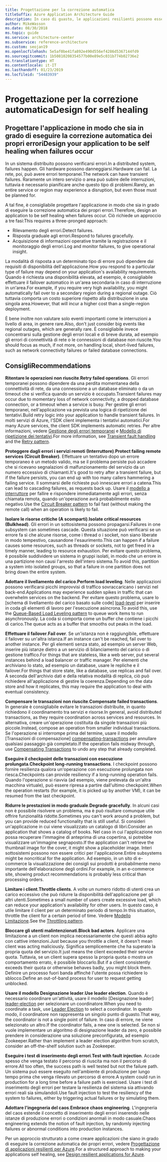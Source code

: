 ```yaml
---
title: Progettazione per la correzione automatica
titleSuffix: Azure Application Architecture Guide
description: In caso di guasto, le applicazioni resilienti possono essere ripristinate senza alcun intervento manuale.
author: MikeWasson
ms.date: 08/30/2018
ms.topic: guide
ms.service: architecture-center
ms.subservice: reference-architecture
ms.custom: seojan19
ms.openlocfilehash: 5e5af0be41fa892e490d556ef4286d5367144fd9
ms.sourcegitcommit: 1b50810208354577b00e89e5c031b774b02736e2
ms.translationtype: HT
ms.contentlocale: it-IT
ms.lasthandoff: 01/23/2019
ms.locfileid: "54483939"
---
```

# <a name="design-for-self-healing"></a><span data-ttu-id="b36b4-103">Progettazione per la correzione automatica</span><span class="sxs-lookup"><span data-stu-id="b36b4-103">Design for self healing</span></span>

## <a name="design-your-application-to-be-self-healing-when-failures-occur"></a><span data-ttu-id="b36b4-104">Progettare l'applicazione in modo che sia in grado di eseguire la correzione automatica dei propri errori</span><span class="sxs-lookup"><span data-stu-id="b36b4-104">Design your application to be self healing when failures occur</span></span>

<span data-ttu-id="b36b4-105">In un sistema distribuito possono verificarsi errori.</span><span class="sxs-lookup"><span data-stu-id="b36b4-105">In a distributed system, failures happen.</span></span> <span data-ttu-id="b36b4-106">Gli hardware possono danneggiarsi.</span><span class="sxs-lookup"><span data-stu-id="b36b4-106">Hardware can fail.</span></span> <span data-ttu-id="b36b4-107">La rete, poi, può avere errori temporanei.</span><span class="sxs-lookup"><span data-stu-id="b36b4-107">The network can have transient failures.</span></span> <span data-ttu-id="b36b4-108">Raramente un intero servizio o area può subire delle interruzioni, tuttavia è necessario pianificare anche questo tipo di problemi.</span><span class="sxs-lookup"><span data-stu-id="b36b4-108">Rarely, an entire service or region may experience a disruption, but even those must be planned for.</span></span>

<span data-ttu-id="b36b4-109">A tal fine, è consigliabile progettare l'applicazione in modo che sia in grado di eseguire la correzione automatica dei propri errori.</span><span class="sxs-lookup"><span data-stu-id="b36b4-109">Therefore, design an application to be self healing when failures occur.</span></span> <span data-ttu-id="b36b4-110">Ciò richiede un approccio a tre fasi:</span><span class="sxs-lookup"><span data-stu-id="b36b4-110">This requires a three-pronged approach:</span></span>

- <span data-ttu-id="b36b4-111">Rilevamento degli errori.</span><span class="sxs-lookup"><span data-stu-id="b36b4-111">Detect failures.</span></span>
- <span data-ttu-id="b36b4-112">Risposta graduale agli errori.</span><span class="sxs-lookup"><span data-stu-id="b36b4-112">Respond to failures gracefully.</span></span>
- <span data-ttu-id="b36b4-113">Acquisizione di informazioni operative tramite la registrazione e il monitoraggio degli errori.</span><span class="sxs-lookup"><span data-stu-id="b36b4-113">Log and monitor failures, to give operational insight.</span></span>

<span data-ttu-id="b36b4-114">La modalità di risposta a un determinato tipo di errore può dipendere dai requisiti di disponibilità dell'applicazione.</span><span class="sxs-lookup"><span data-stu-id="b36b4-114">How you respond to a particular type of failure may depend on your application's availability requirements.</span></span> <span data-ttu-id="b36b4-115">Quando è richiesta una disponibilità elevata, ad esempio, è consigliabile effettuare il failover automatico in un'area secondaria in caso di interruzione in un'area.</span><span class="sxs-lookup"><span data-stu-id="b36b4-115">For example, if you require very high availability, you might automatically fail over to a secondary region during a regional outage.</span></span> <span data-ttu-id="b36b4-116">Ciò tuttavia comporta un costo superiore rispetto alla distribuzione in una singola area.</span><span class="sxs-lookup"><span data-stu-id="b36b4-116">However, that will incur a higher cost than a single-region deployment.</span></span>

<span data-ttu-id="b36b4-117">È bene inoltre non valutare solo eventi importanti come le interruzioni a livello di area, in genere rare.</span><span class="sxs-lookup"><span data-stu-id="b36b4-117">Also, don't just consider big events like regional outages, which are generally rare.</span></span> <span data-ttu-id="b36b4-118">È consigliabile invece concentrarsi sulla gestione degli errori locali e di breve durata, ad esempio gli errori di connettività di rete o le connessioni di database non riuscite.</span><span class="sxs-lookup"><span data-stu-id="b36b4-118">You should focus as much, if not more, on handling local, short-lived failures, such as network connectivity failures or failed database connections.</span></span>

## <a name="recommendations"></a><span data-ttu-id="b36b4-119">Consigli</span><span class="sxs-lookup"><span data-stu-id="b36b4-119">Recommendations</span></span>

<span data-ttu-id="b36b4-120">**Ritentare le operazioni non riuscite**.</span><span class="sxs-lookup"><span data-stu-id="b36b4-120">**Retry failed operations**.</span></span> <span data-ttu-id="b36b4-121">Gli errori temporanei possono dipendere da una perdita momentanea della connettività di rete, da una connessione a un database eliminato o da un timeout che si verifica quando un servizio è occupato.</span><span class="sxs-lookup"><span data-stu-id="b36b4-121">Transient failures may occur due to momentary loss of network connectivity, a dropped database connection, or a timeout when a service is busy.</span></span> <span data-ttu-id="b36b4-122">Per gestire gli errori temporanei, nell'applicazione va prevista una logica di ripetizione dei tentativi.</span><span class="sxs-lookup"><span data-stu-id="b36b4-122">Build retry logic into your application to handle transient failures.</span></span> <span data-ttu-id="b36b4-123">In molti servizi di Azure, l'SDK client implementa i tentativi automatici.</span><span class="sxs-lookup"><span data-stu-id="b36b4-123">For many Azure services, the client SDK implements automatic retries.</span></span> <span data-ttu-id="b36b4-124">Per altre informazioni, vedere [Gestione degli errori temporanei][transient-fault-handling] e [Modello di ripetizione dei tentativi][retry].</span><span class="sxs-lookup"><span data-stu-id="b36b4-124">For more information, see [Transient fault handling][transient-fault-handling] and the [Retry pattern][retry].</span></span>

<span data-ttu-id="b36b4-125">**Proteggere dagli errori i servizi remoti (Interruttore)**.</span><span class="sxs-lookup"><span data-stu-id="b36b4-125">**Protect failing remote services (Circuit Breaker)**.</span></span> <span data-ttu-id="b36b4-126">Effettuare un tentativo dopo un errore temporaneo è un metodo valido, ma se il problema persiste può accadere che si ricevano segnalazioni di malfunzionamento del servizio da un numero eccessivo di chiamanti.</span><span class="sxs-lookup"><span data-stu-id="b36b4-126">It's good to retry after a transient failure, but if the failure persists, you can end up with too many callers hammering a failing service.</span></span> <span data-ttu-id="b36b4-127">Il sommarsi delle richieste può innescare errori a catena.</span><span class="sxs-lookup"><span data-stu-id="b36b4-127">This can lead to cascading failures, as requests back up.</span></span> <span data-ttu-id="b36b4-128">Usare il [modello a interruttore][circuit-breaker] per fallire e rispondere immediatamente agli errori, senza chiamata remota, quando un'operazione avrà probabilmente esito negativo.</span><span class="sxs-lookup"><span data-stu-id="b36b4-128">Use the [Circuit Breaker pattern][circuit-breaker] to fail fast (without making the remote call) when an operation is likely to fail.</span></span>

<span data-ttu-id="b36b4-129">**Isolare le risorse critiche (A scomparti)**.</span><span class="sxs-lookup"><span data-stu-id="b36b4-129">**Isolate critical resources (Bulkhead)**.</span></span> <span data-ttu-id="b36b4-130">Gli errori in un sottosistema possono propagarsi.</span><span class="sxs-lookup"><span data-stu-id="b36b4-130">Failures in one subsystem can sometimes cascade.</span></span> <span data-ttu-id="b36b4-131">Questa situazione può verificarsi se un errore fa sì che alcune risorse, come i thread o i socket, non siano liberate in modo tempestivo, causandone l'esaurimento.</span><span class="sxs-lookup"><span data-stu-id="b36b4-131">This can happen if a failure causes some resources, such as threads or sockets, not to get freed in a timely manner, leading to resource exhaustion.</span></span> <span data-ttu-id="b36b4-132">Per evitare questo problema, è possibile suddividere un sistema in gruppi isolati, in modo che un errore in una partizione non causi l'arresto dell'intero sistema.</span><span class="sxs-lookup"><span data-stu-id="b36b4-132">To avoid this, partition a system into isolated groups, so that a failure in one partition does not bring down the entire system.</span></span>

<span data-ttu-id="b36b4-133">**Adottare il livellamento del carico**.</span><span class="sxs-lookup"><span data-stu-id="b36b4-133">**Perform load leveling**.</span></span> <span data-ttu-id="b36b4-134">Nelle applicazioni possono verificarsi picchi improvvisi di traffico sovraccaricano i servizi nel back-end.</span><span class="sxs-lookup"><span data-stu-id="b36b4-134">Applications may experience sudden spikes in traffic that can overwhelm services on the backend.</span></span> <span data-ttu-id="b36b4-135">Per evitare questo problema, usare lo [schema di livellamento del carico basato sulle code] [load-level] per inserire in coda gli elementi di lavoro per l'esecuzione asincrona.</span><span class="sxs-lookup"><span data-stu-id="b36b4-135">To avoid this, use the [Queue-Based Load Leveling pattern][load-level] to queue work items to run asynchronously.</span></span> <span data-ttu-id="b36b4-136">La coda si comporta come un buffer che contiene i picchi di carico.</span><span class="sxs-lookup"><span data-stu-id="b36b4-136">The queue acts as a buffer that smooths out peaks in the load.</span></span>

<span data-ttu-id="b36b4-137">**Effettuare il failover**.</span><span class="sxs-lookup"><span data-stu-id="b36b4-137">**Fail over**.</span></span> <span data-ttu-id="b36b4-138">Se un'istanza non è raggiungibile, effettuare il failover su un'altra istanza.</span><span class="sxs-lookup"><span data-stu-id="b36b4-138">If an instance can't be reached, fail over to another instance.</span></span> <span data-ttu-id="b36b4-139">Per gli elementi senza stato, ad esempio un server Web, inserire più istanze dietro a un servizio di bilanciamento del carico o di gestione traffico.</span><span class="sxs-lookup"><span data-stu-id="b36b4-139">For things that are stateless, like a web server, put several instances behind a load balancer or traffic manager.</span></span> <span data-ttu-id="b36b4-140">Per elementi che archiviano lo stato, ad esempio un database, usare le repliche e il failover.</span><span class="sxs-lookup"><span data-stu-id="b36b4-140">For things that store state, like a database, use replicas and fail over.</span></span> <span data-ttu-id="b36b4-141">A seconda dell'archivio dati e della relativa modalità di replica, ciò può richiedere all'applicazione di gestire la coerenza.</span><span class="sxs-lookup"><span data-stu-id="b36b4-141">Depending on the data store and how it replicates, this may require the application to deal with eventual consistency.</span></span>

<span data-ttu-id="b36b4-142">**Compensare le transazioni non riuscite**.</span><span class="sxs-lookup"><span data-stu-id="b36b4-142">**Compensate failed transactions**.</span></span> <span data-ttu-id="b36b4-143">In generale è consigliabile evitare le transazioni distribuite, in quanto richiedono il coordinamento tra servizi e risorse.</span><span class="sxs-lookup"><span data-stu-id="b36b4-143">In general, avoid distributed transactions, as they require coordination across services and resources.</span></span> <span data-ttu-id="b36b4-144">In alternativa, creare un'operazione costituita da singole transazioni più piccole.</span><span class="sxs-lookup"><span data-stu-id="b36b4-144">Instead, compose an operation from smaller individual transactions.</span></span> <span data-ttu-id="b36b4-145">Se l'operazione si interrompe prima del termine, usare il modello [Transazioni di compensazione] [ compensating-transactions] per annullare qualsiasi passaggio già completato.</span><span class="sxs-lookup"><span data-stu-id="b36b4-145">If the operation fails midway through, use [Compensating Transactions][compensating-transactions] to undo any step that already completed.</span></span>

<span data-ttu-id="b36b4-146">**Eseguire il checkpoint delle transazioni con esecuzione prolungata**.</span><span class="sxs-lookup"><span data-stu-id="b36b4-146">**Checkpoint long-running transactions**.</span></span> <span data-ttu-id="b36b4-147">I checkpoint possono fornire resilienza qualora un'operazione con esecuzione prolungata non riesca.</span><span class="sxs-lookup"><span data-stu-id="b36b4-147">Checkpoints can provide resiliency if a long-running operation fails.</span></span> <span data-ttu-id="b36b4-148">Quando l'operazione si riavvia (ad esempio, viene prelevata da un'altra macchina virtuale), può essere ripresa a partire dall'ultimo checkpoint.</span><span class="sxs-lookup"><span data-stu-id="b36b4-148">When the operation restarts (for example, it is picked up by another VM), it can be resumed from the last checkpoint.</span></span>

<span data-ttu-id="b36b4-149">**Ridurre le prestazioni in modo graduale**.</span><span class="sxs-lookup"><span data-stu-id="b36b4-149">**Degrade gracefully**.</span></span> <span data-ttu-id="b36b4-150">In alcuni casi non è possibile risolvere un problema, ma è può risultare comunque utile offrire funzionalità ridotte.</span><span class="sxs-lookup"><span data-stu-id="b36b4-150">Sometimes you can't work around a problem, but you can provide reduced functionality that is still useful.</span></span> <span data-ttu-id="b36b4-151">Si consideri un'applicazione in cui viene visualizzato un catalogo di libri.</span><span class="sxs-lookup"><span data-stu-id="b36b4-151">Consider an application that shows a catalog of books.</span></span> <span data-ttu-id="b36b4-152">Nel caso in cui l'applicazione non possa recuperare l'immagine di anteprima di una copertina, si potrebbe visualizzare un'immagine segnaposto.</span><span class="sxs-lookup"><span data-stu-id="b36b4-152">If the application can't retrieve the thumbnail image for the cover, it might show a placeholder image.</span></span> <span data-ttu-id="b36b4-153">Interi sottosistemi possono non essere critici per l'applicazione.</span><span class="sxs-lookup"><span data-stu-id="b36b4-153">Entire subsystems might be noncritical for the application.</span></span> <span data-ttu-id="b36b4-154">Ad esempio, in un sito di e-commerce la visualizzazione dei consigli sui prodotti è probabilmente meno importante dell'elaborazione degli ordini.</span><span class="sxs-lookup"><span data-stu-id="b36b4-154">For example, in an e-commerce site, showing product recommendations is probably less critical than processing orders.</span></span>

<span data-ttu-id="b36b4-155">**Limitare i client**.</span><span class="sxs-lookup"><span data-stu-id="b36b4-155">**Throttle clients**.</span></span> <span data-ttu-id="b36b4-156">A volte un numero ridotto di utenti crea un carico eccessivo che può ridurre la disponibilità dell'applicazione per gli altri utenti.</span><span class="sxs-lookup"><span data-stu-id="b36b4-156">Sometimes a small number of users create excessive load, which can reduce your application's availability for other users.</span></span> <span data-ttu-id="b36b4-157">In questo caso, è utile limitare il client per un determinato periodo di tempo.</span><span class="sxs-lookup"><span data-stu-id="b36b4-157">In this situation, throttle the client for a certain period of time.</span></span> <span data-ttu-id="b36b4-158">Vedere [Modello Limitazione][throttle].</span><span class="sxs-lookup"><span data-stu-id="b36b4-158">See the [Throttling pattern][throttle].</span></span>

<span data-ttu-id="b36b4-159">**Bloccare gli utenti malintenzionati**.</span><span class="sxs-lookup"><span data-stu-id="b36b4-159">**Block bad actors**.</span></span> <span data-ttu-id="b36b4-160">Applicare una limitazione a un client non implica necessariamente che questi abbia agito con cattive intenzioni.</span><span class="sxs-lookup"><span data-stu-id="b36b4-160">Just because you throttle a client, it doesn't mean client was acting maliciously.</span></span> <span data-ttu-id="b36b4-161">Significa semplicemente che ha superato la propria quota del servizio.</span><span class="sxs-lookup"><span data-stu-id="b36b4-161">It just means the client exceeded their service quota.</span></span> <span data-ttu-id="b36b4-162">Tuttavia, se un client supera spesso la propria quota o mostra un comportamento errato, è possibile bloccarlo.</span><span class="sxs-lookup"><span data-stu-id="b36b4-162">But if a client consistently exceeds their quota or otherwise behaves badly, you might block them.</span></span> <span data-ttu-id="b36b4-163">Definire un processo fuori banda affinché l'utente possa richiedere lo sblocco.</span><span class="sxs-lookup"><span data-stu-id="b36b4-163">Define an out-of-band process for user to request getting unblocked.</span></span>

<span data-ttu-id="b36b4-164">**Usare il modello Designazione leader**.</span><span class="sxs-lookup"><span data-stu-id="b36b4-164">**Use leader election**.</span></span> <span data-ttu-id="b36b4-165">Quando è necessario coordinare un'attività, usare il modello [Designazione leader] [ leader-election] per selezionare un coordinatore.</span><span class="sxs-lookup"><span data-stu-id="b36b4-165">When you need to coordinate a task, use [Leader Election][leader-election] to select a coordinator.</span></span> <span data-ttu-id="b36b4-166">In questo modo, il coordinatore non rappresenta un singolo punto di guasto.</span><span class="sxs-lookup"><span data-stu-id="b36b4-166">That way, the coordinator is not a single point of failure.</span></span> <span data-ttu-id="b36b4-167">In caso di errore, ne viene selezionato un altro.</span><span class="sxs-lookup"><span data-stu-id="b36b4-167">If the coordinator fails, a new one is selected.</span></span> <span data-ttu-id="b36b4-168">Se non si vuole implementare un algoritmo di designazione leader da zero, è possibile prendere in considerazione una soluzione preconfigurata, ad esempio Zookeeper.</span><span class="sxs-lookup"><span data-stu-id="b36b4-168">Rather than implement a leader election algorithm from scratch, consider an off-the-shelf solution such as Zookeeper.</span></span>

<span data-ttu-id="b36b4-169">**Eseguire i test di inserimento degli errori**.</span><span class="sxs-lookup"><span data-stu-id="b36b4-169">**Test with fault injection**.</span></span> <span data-ttu-id="b36b4-170">Accade spesso che venga testato il percorso di riuscita ma non il percorso di errore.</span><span class="sxs-lookup"><span data-stu-id="b36b4-170">All too often, the success path is well tested but not the failure path.</span></span> <span data-ttu-id="b36b4-171">Un sistema può essere eseguito nell'ambiente di produzione per lungo tempo prima che venga rilevato un percorso di errore.</span><span class="sxs-lookup"><span data-stu-id="b36b4-171">A system could run in production for a long time before a failure path is exercised.</span></span> <span data-ttu-id="b36b4-172">Usare i test di inserimento degli errori per testare la resilienza del sistema sia attivando errori reali sia simulandoli.</span><span class="sxs-lookup"><span data-stu-id="b36b4-172">Use fault injection to test the resiliency of the system to failures, either by triggering actual failures or by simulating them.</span></span>

<span data-ttu-id="b36b4-173">**Adottare l'ingegneria del caos**.</span><span class="sxs-lookup"><span data-stu-id="b36b4-173">**Embrace chaos engineering**.</span></span> <span data-ttu-id="b36b4-174">L'ingegneria del caos estende il concetto di inserimento degli errori inserendo nelle istanze di produzione errori o condizioni anormali in modo casuale.</span><span class="sxs-lookup"><span data-stu-id="b36b4-174">Chaos engineering extends the notion of fault injection, by randomly injecting failures or abnormal conditions into production instances.</span></span>

<span data-ttu-id="b36b4-175">Per un approccio strutturato a come creare applicazioni che siano in grado di eseguire la correzione automatica dei propri errori, vedere [Progettazione di applicazioni resilienti per Azure][resiliency-overview].</span><span class="sxs-lookup"><span data-stu-id="b36b4-175">For a structured approach to making your applications self healing, see [Design resilient applications for Azure][resiliency-overview].</span></span>

<!-- links -->

[circuit-breaker]: ../../patterns/circuit-breaker.md
[compensating-transactions]: ../../patterns/compensating-transaction.md
[leader-election]: ../../patterns/leader-election.md
[load-level]: ../../patterns/queue-based-load-leveling.md
[resiliency-overview]: ../../resiliency/index.md
[retry]: ../../patterns/retry.md
[throttle]: ../../patterns/throttling.md
[transient-fault-handling]: ../../best-practices/transient-faults.md
